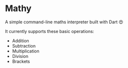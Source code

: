 # Mathy

A simple command-line maths interpreter built with Dart :heart_eyes:

It currently supports these basic operations:
* Addition
* Subtraction
* Multiplication
* Division
* Brackets
